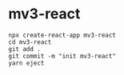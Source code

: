 # mv3-react

```shell
npx create-react-app mv3-react
cd mv3-react
git add .
git commit -m "init mv3-react"
yarn eject
```
